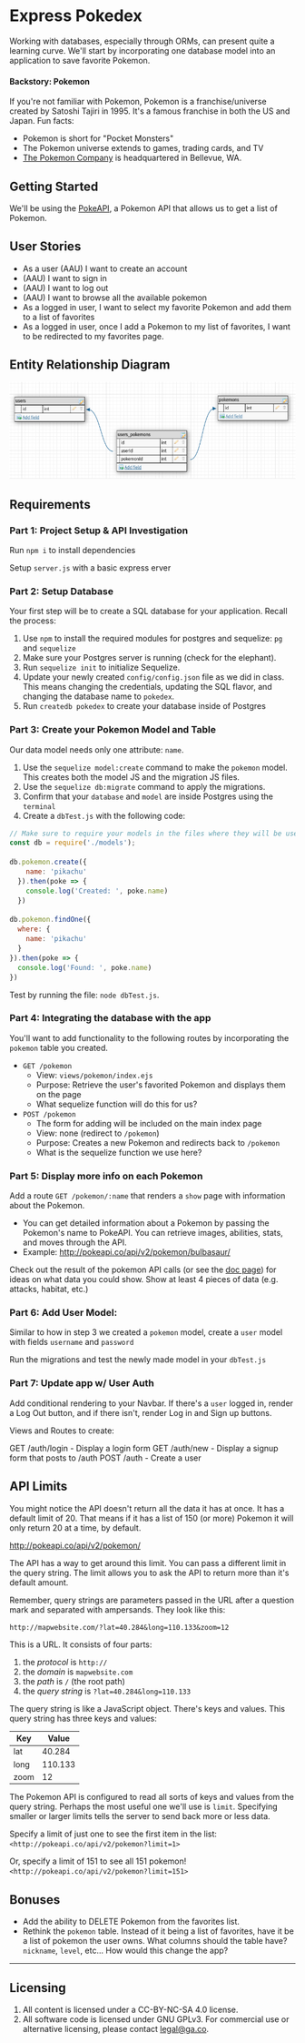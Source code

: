 # Express Pokedex

Working with databases, especially through ORMs, can present quite a learning curve. We'll start by incorporating one database model into an application to save favorite Pokemon.

#### Backstory: Pokemon

If you're not familiar with Pokemon, Pokemon is a franchise/universe created by Satoshi Tajiri in 1995. It's a famous franchise in both the US and Japan. Fun facts:

* Pokemon is short for "Pocket Monsters"
* The Pokemon universe extends to games, trading cards, and TV
* [The Pokemon Company](https://en.wikipedia.org/wiki/The_Pok%C3%A9mon_Company) is headquartered in Bellevue, WA.

## Getting Started

We'll be using the [PokeAPI](http://pokeapi.co/), a Pokemon API that allows us to get a list of Pokemon.


## User Stories
* As a user (AAU) I want to create an account
* (AAU) I want to sign in
* (AAU) I want to log out
* (AAU) I want to browse all the available pokemon
* As a logged in user, I want to select my favorite Pokemon and add them to a list of favorites
* As a logged in user, once I add a Pokemon to my list of favorites, I want to be redirected to my favorites page.

## Entity Relationship Diagram
![erd](erd.png)


## Requirements
### Part 1: Project Setup & API Investigation
Run `npm i` to install dependencies

Setup `server.js` with a basic express erver



### Part 2: Setup Database

Your first step will be to create a SQL database for your application. Recall the process:

1. Use `npm` to install the required modules for postgres and sequelize: `pg` and `sequelize`
2. Make sure your Postgres server is running (check for the elephant).
3. Run `sequelize init` to initialize Sequelize.
4. Update your newly created `config/config.json` file as we did in class. This means changing the credentials, updating the SQL flavor, and changing the database name to `pokedex`.
5. Run `createdb pokedex` to create your database inside of Postgres

### Part 3: Create your Pokemon Model and Table

Our data model needs only one attribute: `name`.

1. Use the `sequelize model:create` command to make the `pokemon` model. This creates both the model JS and the migration JS files.
2. Use the `sequelize db:migrate` command to apply the migrations.
3. Confirm that your `database` and `model` are inside Postgres using the `terminal`
4. Create a `dbTest.js` with the following code:

```js
// Make sure to require your models in the files where they will be used.
const db = require('./models');

db.pokemon.create({
    name: 'pikachu'
  }).then(poke => {
    console.log('Created: ', poke.name)
  })

db.pokemon.findOne({
  where: {
    name: 'pikachu'
  }
}).then(poke => {
  console.log('Found: ', poke.name)
})
```

Test by running the file: `node dbTest.js`.

### Part 4: Integrating the database with the app

You'll want to add functionality to the following routes by incorporating the `pokemon` table you created.

* `GET /pokemon`
  * View: `views/pokemon/index.ejs`
  * Purpose: Retrieve the user's favorited Pokemon and displays them on the page
  * What sequelize function will do this for us?
* `POST /pokemon`
  * The form for adding will be included on the main index page
  * View: none (redirect to `/pokemon`)
  * Purpose: Creates a new Pokemon and redirects back to `/pokemon`
  * What is the sequelize function we use here?

### Part 5: Display more info on each Pokemon

Add a route `GET /pokemon/:name` that renders a `show` page with information about the Pokemon.

* You can get detailed information about a Pokemon by passing the Pokemon's name to PokeAPI. You can retrieve images, abilities, stats, and moves through the API.
* Example: http://pokeapi.co/api/v2/pokemon/bulbasaur/

Check out the result of the pokemon API calls (or see the [doc page](http://pokeapi.co/)) for ideas on what data you could show. Show at least 4 pieces of data (e.g. attacks, habitat, etc.)

### Part 6: Add User Model:
Similar to how in step 3 we created a `pokemon` model, create a `user` model with fields `username` and `password`

Run the migrations and test the newly made model in your `dbTest.js`

### Part 7: Update app w/ User Auth
Add conditional rendering to your Navbar. If there's a `user` logged in, render a Log Out button, and if there isn't, render Log in and Sign up buttons.

Views and Routes to create:

GET /auth/login - Display a login form
GET /auth/new - Display a signup form that posts to /auth
POST /auth - Create a user 


## API Limits
You might notice the API doesn't return all the data it has at once. It has a
default limit of 20. That means if it has a list of 150 (or more) Pokemon it
will only return 20 at a time, by default.

<http://pokeapi.co/api/v2/pokemon/>

The API has a way to get around this limit. You can pass a different limit in
the query string. The limit allows you to ask the API to return more than it's
default amount.

Remember, query strings are parameters passed in the URL after a question mark
and separated with ampersands. They look like this:

```
http://mapwebsite.com/?lat=40.284&long=110.133&zoom=12
```

This is a URL. It consists of four parts:
1. the *protocol* is `http://`
2. the *domain* is `mapwebsite.com`
3. the *path* is `/` (the root path)
4. the *query string* is `?lat=40.284&long=110.133`

The query string is like a JavaScript object. There's keys and values.
This query string has three keys and values:

| Key  | Value   |
| ---  | ---     |
| lat  | 40.284  |
| long | 110.133 |
| zoom | 12  |

The Pokemon API is configured to read all sorts of keys and values from
the query string. Perhaps the most useful one we'll use is `limit`. Specifying
smaller or larger limits tells the server to send back more or less data.

Specify a limit of just one to see the first item in the list:
`<http://pokeapi.co/api/v2/pokemon?limit=1>`

Or, specify a limit of 151 to see all 151 pokemon!
`<http://pokeapi.co/api/v2/pokemon?limit=151>`

## Bonuses

* Add the ability to DELETE Pokemon from the favorites list.  
* Rethink the `pokemon` table. Instead of it being a list of favorites, have it be a list of pokemon the user owns. What columns should the table have? `nickname`, `level`, etc... How would this change the app?
---

## Licensing
1. All content is licensed under a CC-BY-NC-SA 4.0 license.
2. All software code is licensed under GNU GPLv3. For commercial use or alternative licensing, please contact legal@ga.co.
